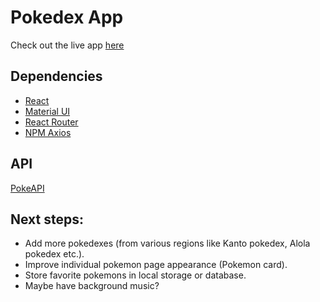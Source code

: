 # Pokedex App

Check out the live app [here](https://the-fetaverse.github.io/ra-pokedex/#/)

## Dependencies

- [React](https://reactjs.org/)
- [Material UI](https://material-ui.com/)
- [React Router](https://reactrouter.com/)
- [NPM Axios](https://www.npmjs.com/package/axios)

## API
[PokeAPI](https://pokeapi.co/)

## Next steps:

- Add more pokedexes (from various regions like Kanto pokedex, Alola pokedex etc.).
- Improve individual pokemon page appearance (Pokemon card).
- Store favorite pokemons in local storage or database.
- Maybe have background music?
